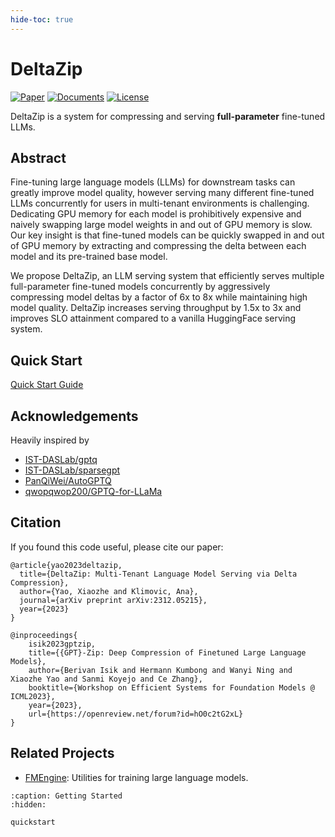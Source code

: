 ```yaml
---
hide-toc: true
---
```


# DeltaZip

[![Paper](https://img.shields.io/badge/arxiv-2312.05215-blue)](https://arxiv.org/abs/2312.05215)  [![Documents](https://img.shields.io/badge/docs-in_progress-gren)](https://deltazip.readthedocs.io/en/latest/) [![License](https://img.shields.io/badge/license-Apache%202.0-blue)](https://github.com/eth-easl/deltazip/blob/init/LICENSE)

DeltaZip is a system for compressing and serving **full-parameter** fine-tuned LLMs.

## Abstract

Fine-tuning large language models (LLMs) for downstream tasks can greatly improve model quality, however serving many different fine-tuned LLMs concurrently for users in multi-tenant environments is challenging. Dedicating GPU memory for each model is prohibitively expensive and naively swapping large model weights in and out of GPU memory is slow. Our key insight is that fine-tuned models can be quickly swapped in and out of GPU memory by extracting and compressing the delta between each model and its pre-trained base model. 

We propose DeltaZip, an LLM serving system that efficiently serves multiple full-parameter fine-tuned models concurrently by aggressively compressing model deltas by a factor of 6x to 8x while maintaining high model quality. DeltaZip increases serving throughput by 1.5x to 3x and improves SLO attainment compared to a vanilla HuggingFace serving system.

## Quick Start

[Quick Start Guide](/quickstart)


## Acknowledgements

Heavily inspired by

* [IST-DASLab/gptq](https://github.com/IST-DASLab/gptq)
* [IST-DASLab/sparsegpt](https://github.com/IST-DASLab/sparsegpt)
* [PanQiWei/AutoGPTQ](https://github.com/PanQiWei/AutoGPTQ)
* [qwopqwop200/GPTQ-for-LLaMa](https://github.com/qwopqwop200/GPTQ-for-LLaMa)

## Citation

If you found this code useful, please cite our paper:

```
@article{yao2023deltazip,
  title={DeltaZip: Multi-Tenant Language Model Serving via Delta Compression},
  author={Yao, Xiaozhe and Klimovic, Ana},
  journal={arXiv preprint arXiv:2312.05215},
  year={2023}
}
```
```
@inproceedings{
    isik2023gptzip,
    title={{GPT}-Zip: Deep Compression of Finetuned Large Language Models},
    author={Berivan Isik and Hermann Kumbong and Wanyi Ning and Xiaozhe Yao and Sanmi Koyejo and Ce Zhang},
    booktitle={Workshop on Efficient Systems for Foundation Models @ ICML2023},
    year={2023},
    url={https://openreview.net/forum?id=hO0c2tG2xL}
}
```

## Related Projects

- [FMEngine](https://fmengine.readthedocs.io/en/latest/): Utilities for training large language models.

```{toctree}
:caption: Getting Started
:hidden:

quickstart
```
